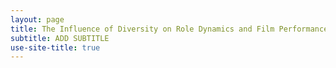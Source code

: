 ```yaml
---
layout: page
title: The Influence of Diversity on Role Dynamics and Film Performance
subtitle: ADD SUBTITLE
use-site-title: true
---
```

